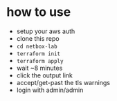 # how to use
- setup your aws auth
- clone this repo
- `cd netbox-lab`
- `terraform init`
- `terraform apply`
- wait ~8 minutes
- click the output link
- accept/get-past the tls warnings
- login with admin/admin